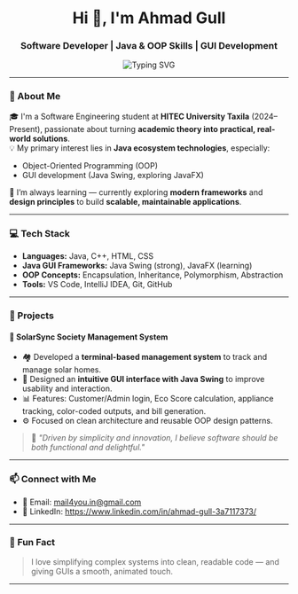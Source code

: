 <h1 align="center">Hi 👋, I'm Ahmad Gull</h1>
<h3 align="center">Software Developer | Java & OOP Skills | GUI Development</h3>

<p align="center">
<img src="https://readme-typing-svg.herokuapp.com?font=Fira+Code&size=22&duration=4000&pause=1000&center=true&vCenter=true&width=600&lines=Java+Developer+%7C+GUI+Specialist;OOP+Design+and+Clean+Code+Enthusiast;Building+Java+Swing+%2B+JavaFX+Projects" alt="Typing SVG" />

</p>

---

### 📌 About Me

🎓 I'm a Software Engineering student at **HITEC University Taxila** (2024–Present), passionate about turning **academic theory into practical, real-world solutions**.  
💡 My primary interest lies in **Java ecosystem technologies**, especially:

- Object-Oriented Programming (OOP)
- GUI development (Java Swing, exploring JavaFX)

🌱 I’m always learning — currently exploring **modern frameworks** and **design principles** to build **scalable, maintainable applications**.

---

### 💻 Tech Stack

- **Languages:** Java, C++, HTML, CSS
- **Java GUI Frameworks:** Java Swing (strong), JavaFX (learning)
- **OOP Concepts:** Encapsulation, Inheritance, Polymorphism, Abstraction
- **Tools:** VS Code, IntelliJ IDEA, Git, GitHub

---

### 🚀 Projects

#### 🔆 SolarSync Society Management System

- 🏘 Developed a **terminal-based management system** to track and manage solar homes.
- 🎨 Designed an **intuitive GUI interface with Java Swing** to improve usability and interaction.
- 📊 Features: Customer/Admin login, Eco Score calculation, appliance tracking, color-coded outputs, and bill generation.
- ⚙️ Focused on clean architecture and reusable OOP design patterns.

> 💬 *"Driven by simplicity and innovation, I believe software should be both functional and delightful."*

---

### 📫 Connect with Me

- 📧 Email: mail4you.in@gmail.com
- 💼 LinkedIn: https://www.linkedin.com/in/ahmad-gull-3a7117373/

---

### 🧠 Fun Fact

> I love simplifying complex systems into clean, readable code — and giving GUIs a smooth, animated touch.

---
